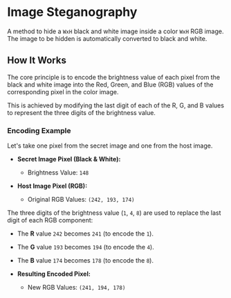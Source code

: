 # Image Steganography

A method to hide a `WxH` black and white image inside a color `WxH` RGB image. The image to be hidden is automatically converted to black and white.

## How It Works

The core principle is to encode the brightness value of each pixel from the black and white image into the Red, Green, and Blue (RGB) values of the corresponding pixel in the color image.

This is achieved by modifying the last digit of each of the R, G, and B values to represent the three digits of the brightness value.

### Encoding Example

Let's take one pixel from the secret image and one from the host image.

*   **Secret Image Pixel (Black & White):**
    *   Brightness Value: `148`

*   **Host Image Pixel (RGB):**
    *   Original RGB Values: `(242, 193, 174)`

The three digits of the brightness value (`1`, `4`, `8`) are used to replace the last digit of each RGB component:

*   The **R** value `242` becomes `241` (to encode the `1`).
*   The **G** value `193` becomes `194` (to encode the `4`).
*   The **B** value `174` becomes `178` (to encode the `8`).

*   **Resulting Encoded Pixel:**
    *   New RGB Values: `(241, 194, 178)`

